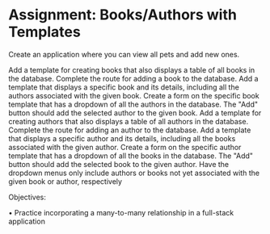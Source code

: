 # Assignment: Books/Authors with Templates
Create an application where you can view all pets and add new ones.

Add a template for creating books that also displays a table of all books in the database. Complete the route for adding a book to the database. Add a template that displays a specific book and its details, including all the authors associated with the given book. Create a form on the specific book template that has a dropdown of all the authors in the database. The "Add" button should add the selected author to the given book. Add a template for creating authors that also displays a table of all authors in the database. Complete the route for adding an author to the database. Add a template that displays a specific author and its details, including all the books associated with the given author. Create a form on the specific author template that has a dropdown of all the books in the database. The "Add" button should add the selected book to the given author. Have the dropdown menus only include authors or books not yet associated with the given book or author, respectively

Objectives:

• Practice incorporating a many-to-many relationship in a full-stack application